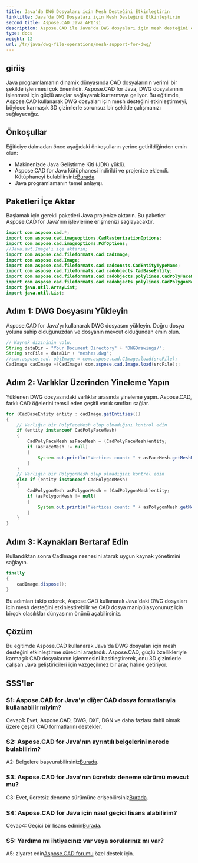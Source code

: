 ```yaml
---
title: Java'da DWG Dosyaları için Mesh Desteğini Etkinleştirin
linktitle: Java'da DWG Dosyaları için Mesh Desteğini Etkinleştirin
second_title: Aspose.CAD Java API'si
description: Aspose.CAD ile Java'da DWG dosyaları için mesh desteğini etkinleştirmeyi öğrenin. Kesintisiz 3D çizim manipülasyonu için adım adım kılavuz. #JavaProgramming #CADFiles
type: docs
weight: 12
url: /tr/java/dwg-file-operations/mesh-support-for-dwg/
---
```

## giriiş

Java programlamanın dinamik dünyasında CAD dosyalarının verimli bir şekilde işlenmesi çok önemlidir. Aspose.CAD for Java, DWG dosyalarının işlenmesi için güçlü araçlar sağlayarak kurtarmaya geliyor. Bu eğitimde, Aspose.CAD kullanarak DWG dosyaları için mesh desteğini etkinleştirmeyi, böylece karmaşık 3D çizimlerle sorunsuz bir şekilde çalışmanızı sağlayacağız.

## Önkoşullar

Eğiticiye dalmadan önce aşağıdaki önkoşulların yerine getirildiğinden emin olun:
- Makinenizde Java Geliştirme Kiti (JDK) yüklü.
-  Aspose.CAD for Java kütüphanesi indirildi ve projenize eklendi. Kütüphaneyi bulabilirsiniz[Burada](https://releases.aspose.com/cad/java/).
- Java programlamanın temel anlayışı.

## Paketleri İçe Aktar

Başlamak için gerekli paketleri Java projenize aktarın. Bu paketler Aspose.CAD for Java'nın işlevlerine erişmenizi sağlayacaktır.

```java
import com.aspose.cad.*;
import com.aspose.cad.imageoptions.CadRasterizationOptions;
import com.aspose.cad.imageoptions.PdfOptions;
//Java.awt.Image'ı içe aktarın;
import com.aspose.cad.fileformats.cad.CadImage;
import com.aspose.cad.Image;
import com.aspose.cad.fileformats.cad.cadconsts.CadEntityTypeName;
import com.aspose.cad.fileformats.cad.cadobjects.CadBaseEntity;
import com.aspose.cad.fileformats.cad.cadobjects.polylines.CadPolyFaceMesh;
import com.aspose.cad.fileformats.cad.cadobjects.polylines.CadPolygonMesh;
import java.util.ArrayList;
import java.util.List;

```

## Adım 1: DWG Dosyasını Yükleyin

Aspose.CAD for Java'yı kullanarak DWG dosyasını yükleyin. Doğru dosya yoluna sahip olduğunuzdan ve dosyanın mevcut olduğundan emin olun.

```java
// Kaynak dizininin yolu.
String dataDir = "Your Document Directory" + "DWGDrawings/";
String srcFile = dataDir + "meshes.dwg";
//com.aspose.cad. objImage = com.aspose.cad.CImage.load(srcFile);
CadImage cadImage =(CadImage) com.aspose.cad.Image.load(srcFile);;
```

## Adım 2: Varlıklar Üzerinden Yineleme Yapın

Yüklenen DWG dosyasındaki varlıklar arasında yineleme yapın. Aspose.CAD, farklı CAD öğelerini temsil eden çeşitli varlık sınıfları sağlar.

```java
for (CadBaseEntity entity : cadImage.getEntities())
{
    // Varlığın bir PolyFaceMesh olup olmadığını kontrol edin
    if (entity instanceof CadPolyFaceMesh)
    {
        CadPolyFaceMesh asFaceMesh = (CadPolyFaceMesh)entity;
        if (asFaceMesh != null)
        {
            System.out.println("Vertices count: " + asFaceMesh.getMeshMVertexCount());
        }
    }
    // Varlığın bir PolygonMesh olup olmadığını kontrol edin
    else if (entity instanceof CadPolygonMesh)
    {
        CadPolygonMesh asPolygonMesh = (CadPolygonMesh)entity;
        if (asPolygonMesh != null)
        {
            System.out.println("Vertices count: " + asPolygonMesh.getMeshMVertexCount());
        }
    }
}
```

## Adım 3: Kaynakları Bertaraf Edin

Kullandıktan sonra CadImage nesnesini atarak uygun kaynak yönetimini sağlayın.

```java
finally
{
    cadImage.dispose();
}
```

Bu adımları takip ederek, Aspose.CAD kullanarak Java'daki DWG dosyaları için mesh desteğini etkinleştirebilir ve CAD dosya manipülasyonunuz için birçok olasılıklar dünyasının önünü açabilirsiniz.

## Çözüm

Bu eğitimde Aspose.CAD kullanarak Java'da DWG dosyaları için mesh desteğini etkinleştirme sürecini araştırdık. Aspose.CAD, güçlü özellikleriyle karmaşık CAD dosyalarının işlenmesini basitleştirerek, onu 3D çizimlerle çalışan Java geliştiricileri için vazgeçilmez bir araç haline getiriyor.

## SSS'ler

### S1: Aspose.CAD for Java'yı diğer CAD dosya formatlarıyla kullanabilir miyim?

Cevap1: Evet, Aspose.CAD, DWG, DXF, DGN ve daha fazlası dahil olmak üzere çeşitli CAD formatlarını destekler.

### S2: Aspose.CAD for Java'nın ayrıntılı belgelerini nerede bulabilirim?

 A2: Belgelere başvurabilirsiniz[Burada](https://reference.aspose.com/cad/java/).

### S3: Aspose.CAD for Java'nın ücretsiz deneme sürümü mevcut mu?

 C3: Evet, ücretsiz deneme sürümüne erişebilirsiniz[Burada](https://releases.aspose.com/).

### S4: Aspose.CAD for Java için nasıl geçici lisans alabilirim?

 Cevap4: Geçici bir lisans edinin[Burada](https://purchase.aspose.com/temporary-license/).

### S5: Yardıma mı ihtiyacınız var veya sorularınız mı var?

A5: ziyaret edin[Aspose.CAD forumu](https://forum.aspose.com/c/cad/19) özel destek için.